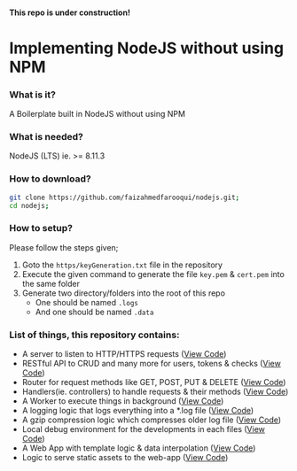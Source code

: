 #### This repo is under construction!

# Implementing NodeJS without using NPM

### What is it?

A Boilerplate built in NodeJS without using NPM

### What is needed?

NodeJS (LTS) ie. >= 8.11.3

### How to download?

```sh
git clone https://github.com/faizahmedfarooqui/nodejs.git;
cd nodejs;
```

### How to setup?

Please follow the steps given;
1. Goto the `https/keyGeneration.txt` file in the repository
2. Execute the given command to generate the file `key.pem` & `cert.pem` into the same folder
3. Generate two directory/folders into the root of this repo
    * One should be named `.logs`
    * And one should be named `.data`

### List of things, this repository contains:

* A server to listen to HTTP/HTTPS requests ([View Code](https://github.com/faizahmedfarooqui/nodejs/blob/master/lib/server.js#L26-#L38))
* RESTful API to CRUD and many more for users, tokens & checks ([View Code](https://github.com/faizahmedfarooqui/nodejs/blob/master/lib/handlers.js#L28-#L118))
* Router for request methods like GET, POST, PUT & DELETE ([View Code](https://github.com/faizahmedfarooqui/nodejs/blob/master/lib/router.js))
* Handlers(ie. controllers) to handle requests & their methods ([View Code](https://github.com/faizahmedfarooqui/nodejs/blob/master/lib/handlers.js))
* A Worker to execute things in background ([View Code](https://github.com/faizahmedfarooqui/nodejs/blob/master/lib/workers.js))
* A logging logic that logs everything into a *.log file ([View Code](https://github.com/faizahmedfarooqui/nodejs/blob/master/lib/logs.js))
* A gzip compression logic which compresses older log file ([View Code](https://github.com/faizahmedfarooqui/nodejs/blob/master/lib/logs.js#L69-#L110))
* Local debug environment for the developments in each files ([View Code](https://github.com/faizahmedfarooqui/nodejs/blob/master/lib/server.js#L15))
* A Web App with template logic & data interpolation ([View Code](https://github.com/faizahmedfarooqui/nodejs/blob/master/lib/helpers.js#L116-#L182))
* Logic to serve static assets to the web-app ([View Code](https://github.com/faizahmedfarooqui/nodejs/blob/master/lib/helpers.js#L184-#L199))
